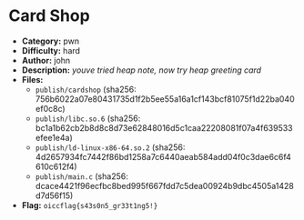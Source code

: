 # Card Shop

- **Category:** pwn
- **Difficulty:** hard
- **Author:** john
- **Description:** _youve tried heap note, now try heap greeting card_
- **Files:**
    - `publish/cardshop` (sha256: 756b6022a07e80431735d1f2b5ee55a16a1cf143bcf81075f1d22ba040ef0c8c)
    - `publish/libc.so.6` (sha256: bc1a1b62cb2b8d8c8d73e62848016d5c1caa22208081f07a4f639533efee1e4a)
    - `publish/ld-linux-x86-64.so.2` (sha256: 4d2657934fc7442f86bd1258a7c6440aeab584add04f0c3dae6c6f4610c612f4)
    - `publish/main.c` (sha256: dcace4421f96ecfbc8bed995f667fdd7c5dea00924b9dbc4505a1428d7d56f15)
- **Flag:** `oiccflag{s43s0n5_gr33t1ng5!}`
